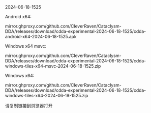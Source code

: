 2024-06-18-1525

Android x64:

mirror.ghproxy.com/github.com/CleverRaven/Cataclysm-DDA/releases/download/cdda-experimental-2024-06-18-1525/cdda-android-x64-2024-06-18-1525.apk

Windows x64 msvc:

mirror.ghproxy.com/github.com/CleverRaven/Cataclysm-DDA/releases/download/cdda-experimental-2024-06-18-1525/cdda-windows-tiles-x64-msvc-2024-06-18-1525.zip

Windows x64:

mirror.ghproxy.com/github.com/CleverRaven/Cataclysm-DDA/releases/download/cdda-experimental-2024-06-18-1525/cdda-windows-tiles-x64-2024-06-18-1525.zip

请复制链接到浏览器打开

